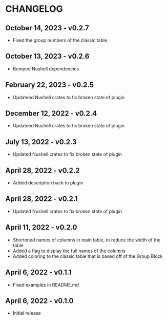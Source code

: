 # CHANGELOG

## October 14, 2023 - v0.2.7

- Fixed the group numbers of the classic table

## October 13, 2023 - v0.2.6

- Bumped Nushell dependencies

## February 22, 2023 - v0.2.5

- Updateed Nushell crates to fix broken state of plugin

## December 12, 2022 - v0.2.4

- Updateed Nushell crates to fix broken state of plugin

## July 13, 2022 - v0.2.3

- Updated Nushell crates to fix broken state of plugin

## April 28, 2022 - v0.2.2

- Added description back to plugin

## April 28, 2022 - v0.2.1

- Updated Nushell crates to fix broken state of plugin

## April 11, 2022 - v0.2.0

- Shortened names of columns in main table, to reduce the width of the table
- Added a flag to display the full names of the columns
- Added coloring to the classic table that is based off of the Group Block

## April 6, 2022 - v0.1.1

- Fixed examples in README.md

## April 6, 2022 - v0.1.0

- Initial release
